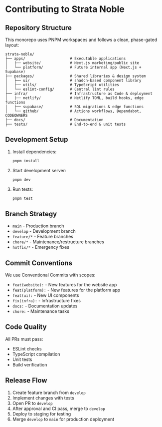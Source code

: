 # Contributing to Strata Noble

## Repository Structure

This monorepo uses PNPM workspaces and follows a clean, phase-gated layout:

```
strata-noble/
├── apps/                    # Executable applications
│   ├── website/             # Next.js marketing/public site
│   └── platform/            # Future internal app (Next.js + Supabase)
├── packages/                # Shared libraries & design system
│   ├── ui/                  # shadcn-based component library
│   ├── utils/               # TypeScript utilities
│   └── eslint-config/       # Central lint rules
├── infra/                   # Infrastructure as Code & deployment
│   ├── netlify/             # Netlify TOML, build hooks, edge functions
│   ├── supabase/            # SQL migrations & edge functions
│   └── github/              # Actions workflows, Dependabot, CODEOWNERS
├── docs/                    # Documentation
├── tests/                   # End-to-end & unit tests
```

## Development Setup

1. Install dependencies:
   ```bash
   pnpm install
   ```

2. Start development server:
   ```bash
   pnpm dev
   ```

3. Run tests:
   ```bash
   pnpm test
   ```

## Branch Strategy

- `main` - Production branch
- `develop` - Development branch
- `feature/*` - Feature branches
- `chore/*` - Maintenance/restructure branches
- `hotfix/*` - Emergency fixes

## Commit Conventions

We use Conventional Commits with scopes:

- `feat(website):` - New features for the website app
- `feat(platform):` - New features for the platform app  
- `feat(ui):` - New UI components
- `fix(infra):` - Infrastructure fixes
- `docs:` - Documentation updates
- `chore:` - Maintenance tasks

## Code Quality

All PRs must pass:
- ESLint checks
- TypeScript compilation
- Unit tests
- Build verification

## Release Flow

1. Create feature branch from `develop`
2. Implement changes with tests
3. Open PR to `develop`
4. After approval and CI pass, merge to `develop`
5. Deploy to staging for testing
6. Merge `develop` to `main` for production deployment
